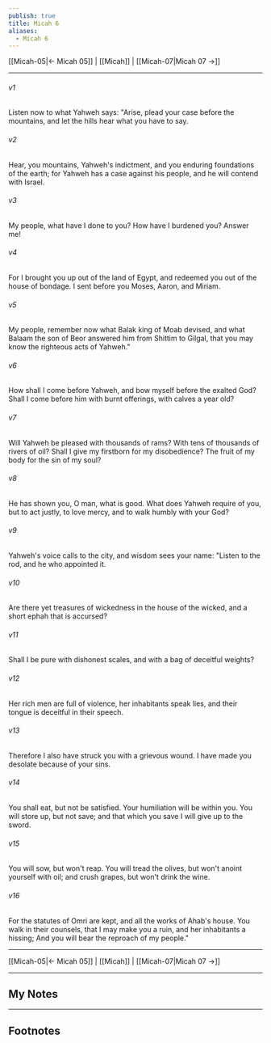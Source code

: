 ```yaml
---
publish: true
title: Micah 6
aliases:
  - Micah 6
---
```


[[Micah-05|← Micah 05]] | [[Micah]] | [[Micah-07|Micah 07 →]]
***



###### v1 
Listen now to what Yahweh says: "Arise, plead your case before the mountains, and let the hills hear what you have to say. 

###### v2 
Hear, you mountains, Yahweh's indictment, and you enduring foundations of the earth; for Yahweh has a case against his people, and he will contend with Israel. 

###### v3 
My people, what have I done to you? How have I burdened you? Answer me! 

###### v4 
For I brought you up out of the land of Egypt, and redeemed you out of the house of bondage. I sent before you Moses, Aaron, and Miriam. 

###### v5 
My people, remember now what Balak king of Moab devised, and what Balaam the son of Beor answered him from Shittim to Gilgal, that you may know the righteous acts of Yahweh." 

###### v6 
How shall I come before Yahweh, and bow myself before the exalted God? Shall I come before him with burnt offerings, with calves a year old? 

###### v7 
Will Yahweh be pleased with thousands of rams? With tens of thousands of rivers of oil? Shall I give my firstborn for my disobedience? The fruit of my body for the sin of my soul? 

###### v8 
He has shown you, O man, what is good. What does Yahweh require of you, but to act justly, to love mercy, and to walk humbly with your God? 

###### v9 
Yahweh's voice calls to the city, and wisdom sees your name: "Listen to the rod, and he who appointed it. 

###### v10 
Are there yet treasures of wickedness in the house of the wicked, and a short ephah that is accursed? 

###### v11 
Shall I be pure with dishonest scales, and with a bag of deceitful weights? 

###### v12 
Her rich men are full of violence, her inhabitants speak lies, and their tongue is deceitful in their speech. 

###### v13 
Therefore I also have struck you with a grievous wound. I have made you desolate because of your sins. 

###### v14 
You shall eat, but not be satisfied. Your humiliation will be within you. You will store up, but not save; and that which you save I will give up to the sword. 

###### v15 
You will sow, but won't reap. You will tread the olives, but won't anoint yourself with oil; and crush grapes, but won't drink the wine. 

###### v16 
For the statutes of Omri are kept, and all the works of Ahab's house. You walk in their counsels, that I may make you a ruin, and her inhabitants a hissing; And you will bear the reproach of my people."

***
[[Micah-05|← Micah 05]] | [[Micah]] | [[Micah-07|Micah 07 →]]

---
## My Notes

---
## Footnotes